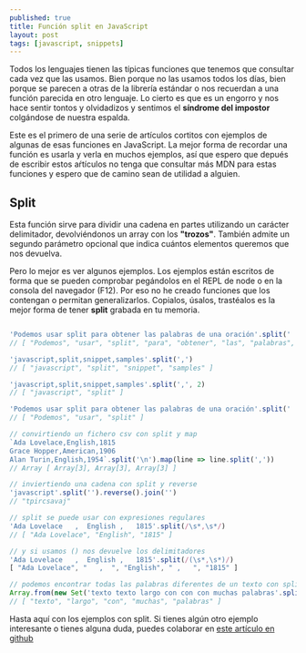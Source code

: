```yaml
---
published: true
title: Función split en JavaScript
layout: post
tags: [javascript, snippets] 
---
```


Todos los lenguajes tienen las típicas funciones que tenemos que consultar cada vez que las usamos. Bien porque no las usamos todos los días, bien porque se parecen a otras de la librería estándar o nos recuerdan a una función parecida en otro lenguaje. Lo cierto es que es un engorro y nos hace sentir tontos y olvidadizos y sentimos el __síndrome del impostor__ colgándose de nuestra espalda.

Este es el primero de una serie de artículos cortitos con ejemplos de algunas de esas funciones en JavaScript. La mejor forma de recordar una función es usarla y verla en muchos ejemplos, así que espero que depués de escribir estos aŕtículos no tenga que consultar más MDN para estas funciones y espero que de camino sean de utilidad a alguien.

## Split

Esta función sirve para dividir una cadena en partes utilizando un carácter delimitador, devolviéndonos un array con los __"trozos"__. También admite un segundo parámetro opcional que indica cuántos elementos queremos que nos devuelva.

Pero lo mejor es ver algunos ejemplos. Los ejemplos están escritos de forma que se pueden comprobar pegándolos en el REPL de node o en la consola del navegador (F12). Por eso no he creado funciones que los contengan o permitan generalizarlos. Copialos, úsalos, trastéalos es la mejor forma de tener **split** grabada en tu memoria.

```javascript

'Podemos usar split para obtener las palabras de una oración'.split(' ')
// [ "Podemos", "usar", "split", "para", "obtener", "las", "palabras", "de", "una", "oración" ]

'javascript,split,snippet,samples'.split(',')
// [ "javascript", "split", "snippet", "samples" ]

'javascript,split,snippet,samples'.split(',', 2)
// [ "javascript", "split" ]

'Podemos usar split para obtener las palabras de una oración'.split(' ', 3)
// [ "Podemos", "usar", "split" ]

// convirtiendo un fichero csv con split y map
`Ada Lovelace,English,1815
Grace Hopper,American,1906
Alan Turin,English,1954`.split('\n').map(line => line.split(','))
// Array [ Array[3], Array[3], Array[3] ]

// inviertiendo una cadena con split y reverse
'javascript'.split('').reverse().join('')
// "tpircsavaj"

// split se puede usar con expresiones regulares
'Ada Lovelace   ,  English ,   1815'.split(/\s*,\s*/)
// [ "Ada Lovelace", "English", "1815" ]

// y si usamos () nos devuelve los delimitadores
'Ada Lovelace   ,  English ,   1815'.split(/(\s*,\s*)/)
[ "Ada Lovelace", "   ,  ", "English", " ,   ", "1815" ]

// podemos encontrar todas las palabras diferentes de un texto con split, Set y Array.from
Array.from(new Set('texto texto largo con con con muchas palabras'.split(' ')))
// [ "texto", "largo", "con", "muchas", "palabras" ]

```

Hasta aquí con los ejemplos con split. Si tienes algún otro ejemplo interesante o tienes alguna duda, puedes colaborar en [este artículo en github](https://github.com/juanmirod/juanmirod.github.io/blob/master/_posts/2017-07-19-javascript-split.markdown)

